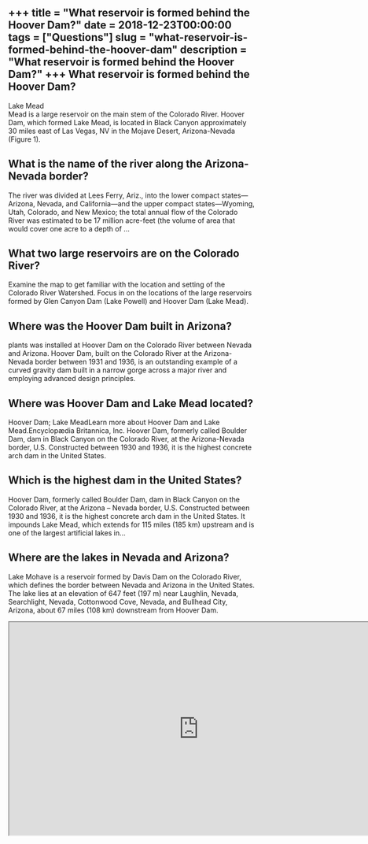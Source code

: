 +++
title = "What reservoir is formed behind the Hoover Dam?"
date = 2018-12-23T00:00:00
tags = ["Questions"]
slug = "what-reservoir-is-formed-behind-the-hoover-dam"
description = "What reservoir is formed behind the Hoover Dam?"
+++
What reservoir is formed behind the Hoover Dam?
-----------------------------------------------

Lake Mead  
Mead is a large reservoir on the main stem of the Colorado River. Hoover Dam, which formed Lake Mead, is located in Black Canyon approximately 30 miles east of Las Vegas, NV in the Mojave Desert, Arizona-Nevada (Figure 1).

What is the name of the river along the Arizona-Nevada border?
--------------------------------------------------------------

The river was divided at Lees Ferry, Ariz., into the lower compact states—Arizona, Nevada, and California—and the upper compact states—Wyoming, Utah, Colorado, and New Mexico; the total annual flow of the Colorado River was estimated to be 17 million acre-feet (the volume of area that would cover one acre to a depth of …

What two large reservoirs are on the Colorado River?
----------------------------------------------------

Examine the map to get familiar with the location and setting of the Colorado River Watershed. Focus in on the locations of the large reservoirs formed by Glen Canyon Dam (Lake Powell) and Hoover Dam (Lake Mead).

Where was the Hoover Dam built in Arizona?
------------------------------------------

plants was installed at Hoover Dam on the Colorado River between Nevada and Arizona. Hoover Dam, built on the Colorado River at the Arizona-Nevada border between 1931 and 1936, is an outstanding example of a curved gravity dam built in a narrow gorge across a major river and employing advanced design principles.

Where was Hoover Dam and Lake Mead located?
-------------------------------------------

Hoover Dam; Lake MeadLearn more about Hoover Dam and Lake Mead.Encyclopædia Britannica, Inc. Hoover Dam, formerly called Boulder Dam, dam in Black Canyon on the Colorado River, at the Arizona-Nevada border, U.S. Constructed between 1930 and 1936, it is the highest concrete arch dam in the United States.

Which is the highest dam in the United States?
----------------------------------------------

Hoover Dam, formerly called Boulder Dam, dam in Black Canyon on the Colorado River, at the Arizona – Nevada border, U.S. Constructed between 1930 and 1936, it is the highest concrete arch dam in the United States. It impounds Lake Mead, which extends for 115 miles (185 km) upstream and is one of the largest artificial lakes in…

Where are the lakes in Nevada and Arizona?
------------------------------------------

Lake Mohave is a reservoir formed by Davis Dam on the Colorado River, which defines the border between Nevada and Arizona in the United States. The lake lies at an elevation of 647 feet (197 m) near Laughlin, Nevada, Searchlight, Nevada, Cottonwood Cove, Nevada, and Bullhead City, Arizona, about 67 miles (108 km) downstream from Hoover Dam.

<iframe allow="accelerometer; autoplay; clipboard-write; encrypted-media; gyroscope; picture-in-picture" allowfullscreen="" class="__youtube_prefs__  epyt-is-override  no-lazyload" data-no-lazy="1" data-origheight="433" data-origwidth="770" data-skipgform_ajax_framebjll="" height="433" id="_ytid_94033" loading="lazy" src="https://www.youtube.com/embed/n9Gy_1Ppw5U?enablejsapi=1&autoplay=0&cc_load_policy=0&cc_lang_pref=&iv_load_policy=1&loop=0&modestbranding=0&rel=1&fs=1&playsinline=0&autohide=2&theme=dark&color=red&controls=1&" title="YouTube player" width="770"></iframe>